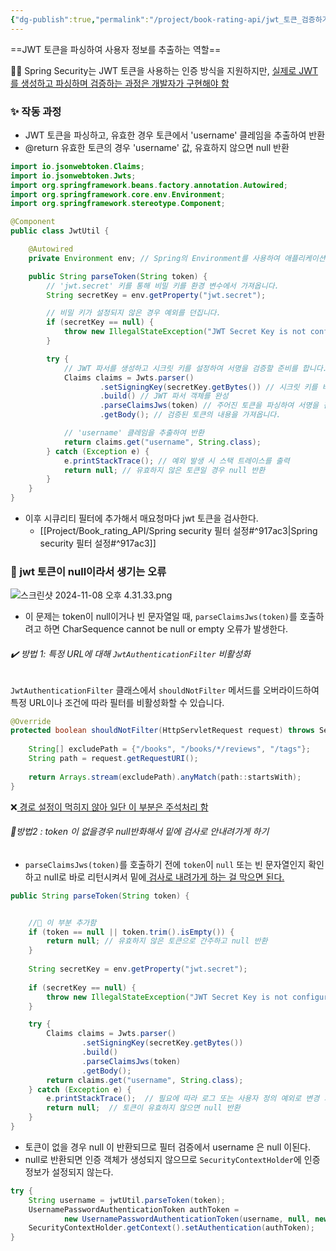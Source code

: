 ```yaml
---
{"dg-publish":true,"permalink":"/project/book-rating-api/jwt_토큰_검증하기/","dgPassFrontmatter":true,"noteIcon":""}
---
```



==JWT 토큰을 파싱하여 사용자 정보를 추출하는 역할==


👩‍💻 Spring Security는 JWT 토큰을 사용하는 인증 방식을 지원하지만, <u>실제로 JWT를 생성하고 파싱하며 검증하는 과정은 개발자가 구현해야 함</u>


### ✨ 작동 과정
 * JWT 토큰을 파싱하고, 유효한 경우 토큰에서 'username' 클레임을 추출하여 반환
 * @return 유효한 토큰의 경우 'username' 값, 유효하지 않으면 null 반환


```java
import io.jsonwebtoken.Claims;
import io.jsonwebtoken.Jwts;
import org.springframework.beans.factory.annotation.Autowired;
import org.springframework.core.env.Environment;
import org.springframework.stereotype.Component;

@Component
public class JwtUtil {

    @Autowired
    private Environment env; // Spring의 Environment를 사용하여 애플리케이션 프로퍼티에 접근

    public String parseToken(String token) {
        // 'jwt.secret' 키를 통해 비밀 키를 환경 변수에서 가져옵니다.
        String secretKey = env.getProperty("jwt.secret");

        // 비밀 키가 설정되지 않은 경우 예외를 던집니다.
        if (secretKey == null) {
            throw new IllegalStateException("JWT Secret Key is not configured in environment properties.");
        }

        try {
            // JWT 파서를 생성하고 시크릿 키를 설정하여 서명을 검증할 준비를 합니다.
            Claims claims = Jwts.parser()
                    .setSigningKey(secretKey.getBytes()) // 시크릿 키를 바이트 배열로 변환하여 설정
                    .build() // JWT 파서 객체를 완성
                    .parseClaimsJws(token) // 주어진 토큰을 파싱하여 서명을 검증합니다.
                    .getBody(); // 검증된 토큰의 내용을 가져옵니다.

            // 'username' 클레임을 추출하여 반환
            return claims.get("username", String.class);
        } catch (Exception e) {
            e.printStackTrace(); // 예외 발생 시 스택 트레이스를 출력
            return null; // 유효하지 않은 토큰일 경우 null 반환
        }
    }
}
```


- 이후 시큐리티 필터에 추가해서 매요청마다 jwt 토큰을 검사한다.
	- [[Project/Book_rating_API/Spring security 필터 설정#^917ac3\|Spring security 필터 설정#^917ac3]]




###  🚨 jwt 토큰이 null이라서 생기는 오류
![스크린샷 2024-11-08 오후 4.31.33.png](/img/user/images/%EC%8A%A4%ED%81%AC%EB%A6%B0%EC%83%B7%202024-11-08%20%EC%98%A4%ED%9B%84%204.31.33.png)


- 이 문제는 token이 null이거나 빈 문자열일 때, `parseClaimsJws(token)`를 호출하려고 하면 CharSequence cannot be null or empty 오류가 발생한다.


###### ✔️ 방법 1: 특정 URL에 대해 `JwtAuthenticationFilter` 비활성화

`JwtAuthenticationFilter` 클래스에서 `shouldNotFilter` 메서드를 오버라이드하여 특정 URL이나 조건에 따라 필터를 비활성화할 수 있습니다.

```java
@Override  
protected boolean shouldNotFilter(HttpServletRequest request) throws ServletException {  
  
    String[] excludePath = {"/books", "/books/*/reviews", "/tags"};  
    String path = request.getRequestURI();  
  
    return Arrays.stream(excludePath).anyMatch(path::startsWith);  
}
```

❌<u>  경로 설정이 먹히지 않아 일단 이 부분은 주석처리 함 </u>



###### 🎉방법2 : token 이 없을경우 null반화해서 밑에 검사로 안내려가게 하기

- `parseClaimsJws(token)`를 호출하기 전에 `token`이 `null` 또는 빈 문자열인지 확인하고 null로 바로 리턴시켜서 밑에<u> 검사로 내려가게 하는 걸 막으면 된다.</u>

```java
public String parseToken(String token) {  


	//👋 이 부분 추가함 
    if (token == null || token.trim().isEmpty()) {  
        return null; // 유효하지 않은 토큰으로 간주하고 null 반환  
    }  
  
    String secretKey = env.getProperty("jwt.secret");  
  
    if (secretKey == null) {  
        throw new IllegalStateException("JWT Secret Key is not configured in environment properties.");  
    }  

    try {  
        Claims claims = Jwts.parser()  
                .setSigningKey(secretKey.getBytes())  
                .build()  
                .parseClaimsJws(token)  
                .getBody();  
        return claims.get("username", String.class);  
    } catch (Exception e) {  
        e.printStackTrace();  // 필요에 따라 로그 또는 사용자 정의 예외로 변경 가능  
        return null;  // 토큰이 유효하지 않으면 null 반환  
    }  
}
```


- 토큰이 없을 경우 null 이 반환되므로  필터 검증에서  username 은 null 이된다.
- null로 반환되면 인증 객체가 생성되지 않으므로 `SecurityContextHolder`에 인증 정보가 설정되지 않는다.
```java
try {  
    String username = jwtUtil.parseToken(token);  
    UsernamePasswordAuthenticationToken authToken =  
            new UsernamePasswordAuthenticationToken(username, null, new ArrayList<>());  
    SecurityContextHolder.getContext().setAuthentication(authToken);  
}
```
